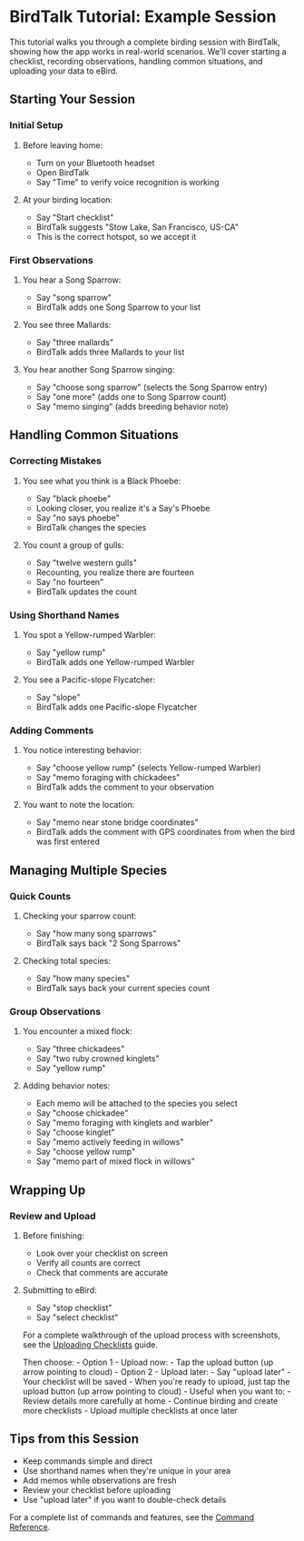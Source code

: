 # BirdTalk Tutorial: Example Session

This tutorial walks you through a complete birding session with BirdTalk, showing how the app works in real-world scenarios. We'll cover starting a checklist, recording observations, handling common situations, and uploading your data to eBird.

## Starting Your Session

### Initial Setup
1. Before leaving home:
    - Turn on your Bluetooth headset
    - Open BirdTalk
    - Say "Time" to verify voice recognition is working

2. At your birding location:
    - Say "Start checklist"
    - BirdTalk suggests "Stow Lake, San Francisco, US-CA"
    - This is the correct hotspot, so we accept it

### First Observations
1. You hear a Song Sparrow:
    - Say "song sparrow"
    - BirdTalk adds one Song Sparrow to your list

2. You see three Mallards:
    - Say "three mallards"
    - BirdTalk adds three Mallards to your list

3. You hear another Song Sparrow singing:
    - Say "choose song sparrow" (selects the Song Sparrow entry)
    - Say "one more" (adds one to Song Sparrow count)
    - Say "memo singing" (adds breeding behavior note)

## Handling Common Situations

### Correcting Mistakes
1. You see what you think is a Black Phoebe:
    - Say "black phoebe"
    - Looking closer, you realize it's a Say's Phoebe
    - Say "no says phoebe"
    - BirdTalk changes the species

2. You count a group of gulls:
    - Say "twelve western gulls"
    - Recounting, you realize there are fourteen
    - Say "no fourteen"
    - BirdTalk updates the count

### Using Shorthand Names
1. You spot a Yellow-rumped Warbler:
    - Say "yellow rump"
    - BirdTalk adds one Yellow-rumped Warbler

2. You see a Pacific-slope Flycatcher:
    - Say "slope"
    - BirdTalk adds one Pacific-slope Flycatcher

### Adding Comments
1. You notice interesting behavior:
    - Say "choose yellow rump" (selects Yellow-rumped Warbler)
    - Say "memo foraging with chickadees"
    - BirdTalk adds the comment to your observation

2. You want to note the location:
    - Say "memo near stone bridge coordinates"
    - BirdTalk adds the comment with GPS coordinates from when the bird was first entered

## Managing Multiple Species

### Quick Counts
1. Checking your sparrow count:
    - Say "how many song sparrows"
    - BirdTalk says back "2 Song Sparrows"

2. Checking total species:
    - Say "how many species"
    - BirdTalk says back your current species count

### Group Observations
1. You encounter a mixed flock:
    - Say "three chickadees"
    - Say "two ruby crowned kinglets"
    - Say "yellow rump"

2. Adding behavior notes:
    - Each memo will be attached to the species you select
    - Say "choose chickadee"
    - Say "memo foraging with kinglets and warbler"
    - Say "choose kinglet"
    - Say "memo actively feeding in willows"
    - Say "choose yellow rump"
    - Say "memo part of mixed flock in willows"

## Wrapping Up

### Review and Upload
1. Before finishing:
    - Look over your checklist on screen
    - Verify all counts are correct
    - Check that comments are accurate

2. Submitting to eBird:
    - Say "stop checklist"
    - Say "select checklist"

    For a complete walkthrough of the upload process with screenshots, see the [Uploading Checklists](../uploading-checklists.md) guide.

    Then choose:
        - Option 1 - Upload now:
            - Tap the upload button (up arrow pointing to cloud)
        - Option 2 - Upload later:
            - Say "upload later"
            - Your checklist will be saved
            - When you're ready to upload, just tap the upload button (up arrow pointing to cloud)
            - Useful when you want to:
                - Review details more carefully at home
                - Continue birding and create more checklists
                - Upload multiple checklists at once later

## Tips from this Session

- Keep commands simple and direct
- Use shorthand names when they're unique in your area
- Add memos while observations are fresh
- Review your checklist before uploading
- Use "upload later" if you want to double-check details

For a complete list of commands and features, see the [Command Reference](../commands/reference.md).
